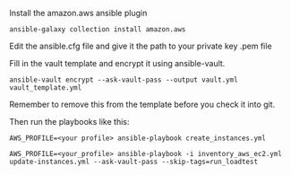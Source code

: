 Install the amazon.aws ansible plugin

```
ansible-galaxy collection install amazon.aws
```

Edit the ansible.cfg file and give it the path to your private key .pem file

Fill in the vault template and encrypt it using ansible-vault.

```
ansible-vault encrypt --ask-vault-pass --output vault.yml vault_template.yml
```

Remember to remove this from the template before you check it into git.

Then run the playbooks like this:

```
AWS_PROFILE=<your profile> ansible-playbook create_instances.yml

AWS_PROFILE=<your_profile> ansible-playbook -i inventory_aws_ec2.yml update-instances.yml --ask-vault-pass --skip-tags=run_loadtest
```
